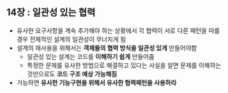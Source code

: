 ## 14장 : 일관성 있는 협력

- 유사한 요구사항을 계속 추가해야 하는 상황에서 각 협력이 서로 다른 패턴을 따를 경우 전체적인 설계의 일관성이 무너지게 됨
- 설계의 재사용을 위해서는 **객체들의 협력 방식을 일관성 있게** 만들어야함
    - 일관성 있는 설계는 코드를 **이해하기 쉽게** 만들어줌
    - 특정한 문제를 유사한 방법으로 해결하고 있다는 사실을 알면 문제를 이해하는 것만으로도 **코드 구조 예상 가능해짐**
- 가능하면 **유사한 기능구현을 위해서 유사한 협력패턴을 사용하라**